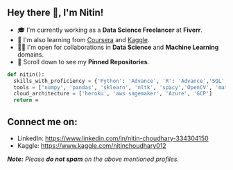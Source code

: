 ## Hey there 👋, I'm Nitin!

- 🎓 I'm currently working as a **Data Science Freelancer**  at **Fiverr**.
- 🌱 I'm also learning from [Coursera](https://www.coursera.org/) and [Kaggle](https://www.kaggle.com/).
- 🤝🏻 I'm open for collaborations in **Data Science** and **Machine Learning** domains.
- 📌 Scroll down to see my **Pinned Repositories**.

```python
def nitin():
  skills_with_proficiency = {'Python': 'Advance', 'R': 'Advance','SQL': 'Intermediate', 'Spark': 'Intermediate','DSA': 'Intermediate', 'HTML & CSS': 'Beginner'}
  tools = ['numpy', 'pandas', 'sklearn', 'nltk', 'spacy','OpenCV', 'matplotlib', 'seaborn', 'keras','Tensorflow', 'flask', 'Django','BeautifulSoup']
  cloud_architecture = ['heroku', 'aws sagemaker', 'Azure', 'GCP']
  return ∞
```

## Connect me on:
- LinkedIn: https://www.linkedin.com/in/nitin-choudhary-334304150
- Kaggle: https://www.kaggle.com/nitinchoudhary012

_**Note:** Please **do not spam** on the above mentioned profiles._
